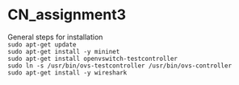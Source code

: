 # CN_assignment3

General steps for installation  
``` sudo apt-get update ```  
```sudo apt-get install -y mininet```  
```sudo apt-get install openvswitch-testcontroller```  
```sudo ln -s /usr/bin/ovs-testcontroller /usr/bin/ovs-controller```  
```sudo apt-get install -y wireshark```  

